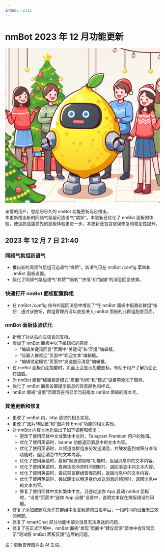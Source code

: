 ```yaml
---
index: -2312
---
```


# nmBot 2023 年 12 月功能更新

![更新宣传图](../img/update-pictures/nmbot-2312-christmas.jpg)

亲爱的用户，您期盼已久的 nmBot 功能更新现已推出。  
本更新推出新的同频气氛组可选语气“病娇”。本更新还优化了 nmBot 面板的体验，使这款遥遥领先的面板体验更进一步。本更新还包含错误修复和稳定性提升。

## 2023 年 12 月 7 日 21:40
### 同频气氛组新语气
- 推出新的同频气氛组可选语气“病娇”。新语气可在 nmBot /config 菜单和 nmBot 面板设置。
- 优化了同频气氛组语气“称赞”“讽刺”“热情”和“猫娘”的消息回复效果。

### 快速打开 nmBot 面板配置群组
- 在 nmBot /config 指令的返回消息中增设了“在 nmBot 面板中配置此群组”按钮：通过该按钮，群组管理员可以直接进入 nmBot 面板的此群组配置页面。

### nmBot 面板体验优化
- 新增了对从右向左语言的支持。
- 增加了 nmBot 面板中以下编辑框的高度：
    - “编辑关键词回复”页面中“关键词”和“回复”编辑框。
    - “设置入群欢迎”页面中“欢迎文本”编辑框。
    - “编辑锁定模式”页面中“发送提示消息”编辑框。
- 在 nmBot 面板页面加载时，页面上会显示加载图标，有助于用户了解页面正在加载。
- 为 nmBot 面板“编辑锁定模式”页面“时间”和“模式”设置项添加了图标。
- 优化了 nmBot 面板设置提示信息的背景颜色和样式。
- nmBot 面板“设置”页面现在将显示当前版本 nmBot 面板的版本号。

### 其他更新和修复
- 更改了 nmBot 内，http 请求的相关实现。
- 更改了“图片转贴纸”和“图片转 Emoji”功能的相关实现。
- 对 nmBot 内容本地化做出了如下调整和修复：
    - 更改了使用简体中文或繁体中文时，Telegram Premium 用户的称谓。
    - 优化了使用英语时，banme 功能返回消息中的文本内容。
    - 优化了使用英语时，以频道或群组身份发送消息，并触发签到或积分查询功能时，返回消息中的文本内容。
    - 优化了使用英语时，启用“频道透视眼”功能时，返回消息中的文本内容。
    - 优化了使用英语时，查询功能冷却时间限制时，返回消息中的文本内容。
    - 优化了使用英语时，尝试禁言群组管理员时，返回消息中的文本内容。
    - 优化了使用英语时，尝试踢出以频道身份发送消息的频道时，返回消息中的文本内容。
    - 修复了使用简体中文和繁体中文，且通过迷你 App 启动 nmBot 面板时，“设置”页面中“迷你 App 设置”设置中，说明文本存在排版错误的问题。
- 修复了添加或删除允许在群组中发言频道的白名单后，一段时间内设置未生效的问题。
- 修复了 nmartChat 部分功能中部分消息无法发送的问题。
- 修复了在正式环境中，nmBot 面板“发现”页面中“建议反馈”菜单中会异常显示“测试版 nmBot 面板反馈”选项的问题。

注：更新宣传图片由 AI 生成。
